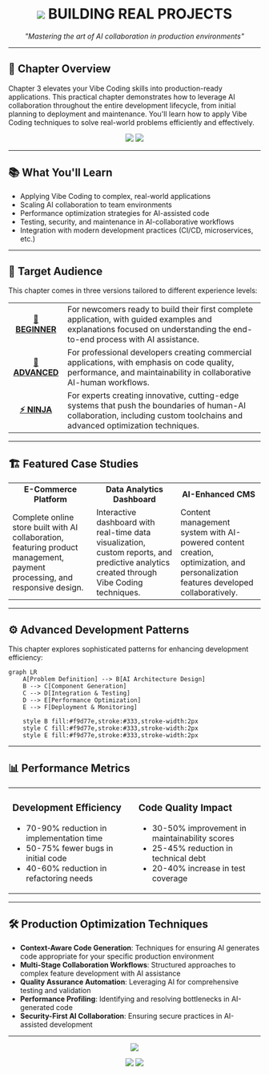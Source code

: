 <div align="center">

# <img src="https://img.shields.io/badge/-CHAPTER_3-8e44ad?style=for-the-badge"/> BUILDING REAL PROJECTS

<p align="center">
<i>"Mastering the art of AI collaboration in production environments"</i>
</p>

</div>

---

## 🚀 Chapter Overview

Chapter 3 elevates your Vibe Coding skills into production-ready applications. This practical chapter demonstrates how to leverage AI collaboration throughout the entire development lifecycle, from initial planning to deployment and maintenance. You'll learn how to apply Vibe Coding techniques to solve real-world problems efficiently and effectively.

<div align="center">
<img src="https://img.shields.io/badge/Reading_Time-60_minutes-blue?style=flat-square"/>
<img src="https://img.shields.io/badge/Practice_Time-120_minutes-green?style=flat-square"/>
</div>

---

## 📚 What You'll Learn

- Applying Vibe Coding to complex, real-world applications
- Scaling AI collaboration to team environments
- Performance optimization strategies for AI-assisted code
- Testing, security, and maintenance in AI-collaborative workflows
- Integration with modern development practices (CI/CD, microservices, etc.)

---

## 🎯 Target Audience

This chapter comes in three versions tailored to different experience levels:

<table>
  <tr>
    <td align="center"><b><a href="./Chapter_03_Beginner.md">🌱 BEGINNER</a></b></td>
    <td>For newcomers ready to build their first complete application, with guided examples and explanations focused on understanding the end-to-end process with AI assistance.</td>
  </tr>
  <tr>
    <td align="center"><b><a href="./Chapter_03_Advanced.md">🔧 ADVANCED</a></b></td>
    <td>For professional developers creating commercial applications, with emphasis on code quality, performance, and maintainability in collaborative AI-human workflows.</td>
  </tr>
  <tr>
    <td align="center"><b><a href="./Chapter_03_Ninja.md">⚡ NINJA</a></b></td>
    <td>For experts creating innovative, cutting-edge systems that push the boundaries of human-AI collaboration, including custom toolchains and advanced optimization techniques.</td>
  </tr>
</table>

---

## 🏗️ Featured Case Studies

<div align="center">
  <table>
    <tr>
      <td align="center" width="33%"><b>E-Commerce Platform</b></td>
      <td align="center" width="33%"><b>Data Analytics Dashboard</b></td>
      <td align="center" width="33%"><b>AI-Enhanced CMS</b></td>
    </tr>
    <tr>
      <td>Complete online store built with AI collaboration, featuring product management, payment processing, and responsive design.</td>
      <td>Interactive dashboard with real-time data visualization, custom reports, and predictive analytics created through Vibe Coding techniques.</td>
      <td>Content management system with AI-powered content creation, optimization, and personalization features developed collaboratively.</td>
    </tr>
  </table>
</div>

---

## ⚙️ Advanced Development Patterns

This chapter explores sophisticated patterns for enhancing development efficiency:

```mermaid
graph LR
    A[Problem Definition] --> B[AI Architecture Design]
    B --> C[Component Generation]
    C --> D[Integration & Testing]
    D --> E[Performance Optimization]
    E --> F[Deployment & Monitoring]
    
    style B fill:#f9d77e,stroke:#333,stroke-width:2px
    style C fill:#f9d77e,stroke:#333,stroke-width:2px
    style E fill:#f9d77e,stroke:#333,stroke-width:2px
```

---

## 📊 Performance Metrics

<table>
  <tr>
    <td width="50%">
      <h3>Development Efficiency</h3>
      <ul>
        <li>70-90% reduction in implementation time</li>
        <li>50-75% fewer bugs in initial code</li>
        <li>40-60% reduction in refactoring needs</li>
      </ul>
    </td>
    <td width="50%">
      <h3>Code Quality Impact</h3>
      <ul>
        <li>30-50% improvement in maintainability scores</li>
        <li>25-45% reduction in technical debt</li>
        <li>20-40% increase in test coverage</li>
      </ul>
    </td>
  </tr>
</table>

---

## 🛠️ Production Optimization Techniques

- **Context-Aware Code Generation**: Techniques for ensuring AI generates code appropriate for your specific production environment
- **Multi-Stage Collaboration Workflows**: Structured approaches to complex feature development with AI assistance
- **Quality Assurance Automation**: Leveraging AI for comprehensive testing and validation
- **Performance Profiling**: Identifying and resolving bottlenecks in AI-generated code
- **Security-First AI Collaboration**: Ensuring secure practices in AI-assisted development

---

<div align="center">

[<img src="https://img.shields.io/badge/📖_Read_Chapter_3-Main-teal?style=for-the-badge"/>](./Chapter_03_Main.md)

[<img src="https://img.shields.io/badge/⬅️_Previous_Chapter-blue?style=for-the-badge"/>](../Chapter_02_Getting_Started/README.md)
[<img src="https://img.shields.io/badge/⬆️_Back_to_Contents-green?style=for-the-badge"/>](../README.md)

</div>
